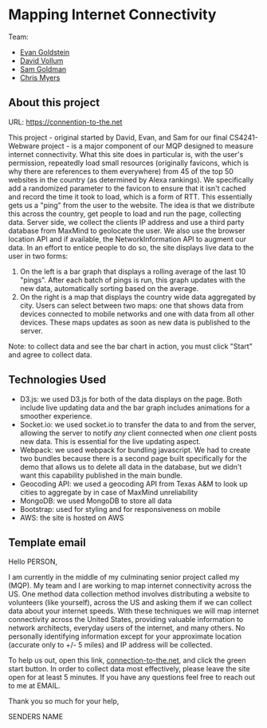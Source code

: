 # Mapping Internet Connectivity

Team:
* [Evan Goldstein](https://github.com/evanbg-wpi)
* [David Vollum](https://github.com/davidvollum)
* [Sam Goldman](https://github.com/samgoldman)
* [Chris Myers](https://github.com/c7c8)


## About this project
URL: https://connention-to-the.net

This project - original started by David, Evan, and Sam for our final CS4241-Webware project - is a major component of our MQP designed to measure internet connectivity.
What this site does in particular is, with the user's permission, repeatedly load small resources (originally favicons, which is why there are references to them everywhere) from 45 of the top 50 websites
in the country (as determined by Alexa rankings). We specifically add a randomized parameter to the favicon to ensure that it isn't cached and record the time it took to load, which is a form of RTT. This essentially gets us a "ping" from the user to the website.
The idea is that we distribute this across the country, get people to load and run the page, collecting data.
Server side, we collect the clients IP address and use a third party database from MaxMind to geolocate the user. We also use the browser location API and if available, the NetworkInformation API to augment our data.
In an effort to entice people to do so, the site displays live data to the user in two forms:

1. On the left is a bar graph that displays a rolling average of the last 10 "pings". After each batch of pings is run, this graph updates with the new data, automatically sorting based on the average.
2. On the right is a map that displays the country wide data aggregated by city. Users can select between two maps: one that shows data from devices connected to mobile networks and one with data from all other devices. These maps updates as soon as new data is published to the server.

Note: to collect data and see the bar chart in action, you must click "Start" and agree to collect data.

## Technologies Used
* D3.js: we used D3.js for both of the data displays on the page. Both include live updating data and the bar graph includes animations for a smoother experience.
* Socket.io: we used socket.io to transfer the data to and from the server, allowing the server to notify _any_ client connected when _one_ client posts new data. This is essential for the live updating aspect.
* Webpack: we used webpack for bundling javascript. We had to create two bundles because there is a second page built specifically for the demo that allows us to delete all data in the database, but we didn't want this capability published in the main bundle.
* Geocoding API: we used a geocoding API from Texas A&M to look up cities to aggregate by in case of MaxMind unreliability
* MongoDB: we used MongoDB to store all data
* Bootstrap: used for styling and for responsiveness on mobile
* AWS: the site is hosted on AWS

## Template email

Hello PERSON,

I am currently in the middle of my culminating senior project called my (MQP).
My team and I are working to map internet connectivity across the US. One method data collection method involves distributing a website to volunteers (like yourself), across the US and asking them if we can collect data about your internet speeds. 
With these techniques we will map internet connectivity across the United States, providing valuable information to network architects, everyday users of the internet, and many others.
No personally identifying information except for your approximate location (accurate only to +/- 5 miles) and IP address will be collected.

To help us out, open this link, <a href=https://connection-to-the.net>connection-to-the.net</a>, and click the green start button.
In order to collect data most effectively, please leave the site open for at least 5 minutes. If you have any questions feel free to reach out to me at EMAIL. 

Thank you so much for your help,
 

SENDERS NAME
